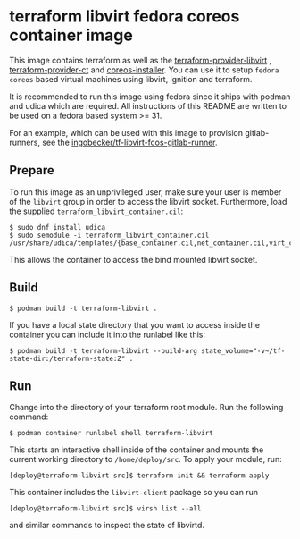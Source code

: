 # terraform libvirt fedora coreos container image

This image contains terraform as well as the
[terraform-provider-libvirt](https://github.com/dmacvicar/terraform-provider-libvirt)
, [terraform-provider-ct](https://github.com/poseidon/terraform-provider-ct)
and [coreos-installer](https://github.com/coreos/coreos-installer). You can use
it to setup `fedora coreos` based virtual machines using libvirt, ignition and terraform.

It is recommended to run this image using fedora since it ships with podman and
udica which are required. All instructions of this README are written to be
used on a fedora based system >= 31.

For an example, which can be used with this image to provision gitlab-runners,
see the [ingobecker/tf-libvirt-fcos-gitlab-runner](https://github.com/ingobecker/tf-libvirt-fcos-gitlab-runner).

## Prepare

To run this image as an unprivileged user, make sure your user is member of the
`libvirt` group in order to access the libvirt socket. Furthermore, load the
supplied `terraform_libvirt_container.cil`:

```
$ sudo dnf install udica
$ sudo semodule -i terraform_libvirt_container.cil /usr/share/udica/templates/{base_container.cil,net_container.cil,virt_container.cil}
```
This allows the container to access the bind mounted libvirt socket.

## Build

```
$ podman build -t terraform-libvirt .
```

If you have a local state directory that you want to access inside the container you can include it into the runlabel like this:

```
$ podman build -t terraform-libvirt --build-arg state_volume="-v~/tf-state-dir:/terraform-state:Z" .
```

## Run

Change into the directory of your terraform root module. Run the following command:

```
$ podman container runlabel shell terraform-libvirt
```

This starts an interactive shell inside of the container and mounts the current working directory to `/home/deploy/src`. To apply your module, run:

```
[deploy@terraform-libvirt src]$ terraform init && terraform apply
```

This container includes the `libvirt-client` package so you can run

```
[deploy@terraform-libvirt src]$ virsh list --all
```

and similar commands to inspect the state of libvirtd.
